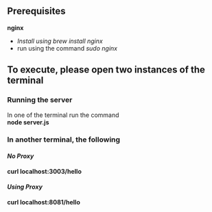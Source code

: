 
## Prerequisites
**nginx**
- *Install using brew install nginx*  
- run using the command *sudo nginx*

## To execute, please open two instances of the terminal

### Running the server
In one of the terminal run the command  
**node server.js**

### In another terminal, the following

#### *No Proxy*
**curl localhost:3003/hello**  

#### *Using Proxy*  
**curl localhost:8081/hello**  
